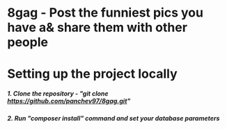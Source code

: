 8gag - Post the funniest pics you have a& share them with other people
=========

# Setting up the project locally
##### 1. Clone the repository - "git clone https://github.com/panchev97/8gag.git"
##### 2.  Run "composer install" command and set your database parameters
####
